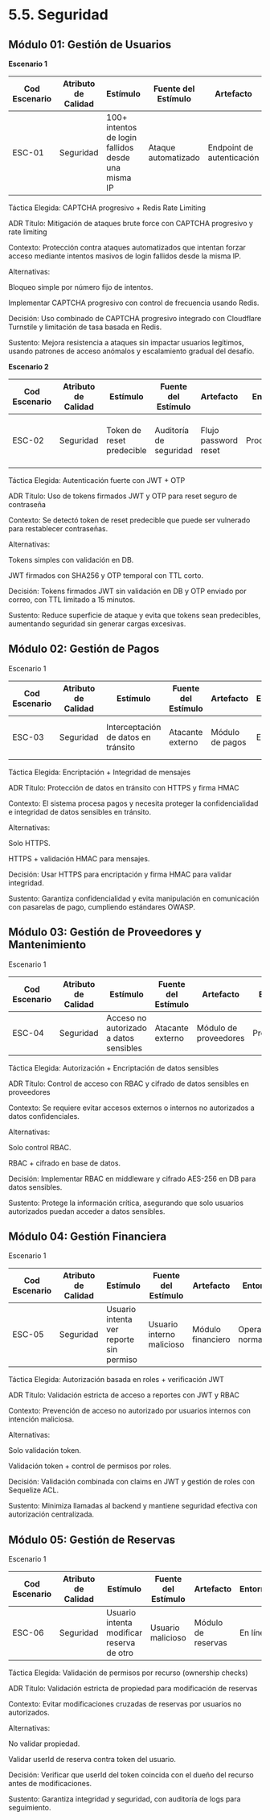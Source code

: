 # 5.5. Seguridad

## Módulo 01: Gestión de Usuarios
**Escenario 1**

| Cod Escenario | Atributo de Calidad | Estímulo | Fuente del Estímulo | Artefacto | Entorno | Respuesta | Medida de Respuesta |
| --- | --- | --- | --- | --- | --- | --- | --- |
| ESC-01 | Seguridad | 100+ intentos de login fallidos desde una misma IP | Ataque automatizado | Endpoint de autenticación | Producción | Bloqueo temporal + CAPTCHA progresivo | <0.1% éxito en ataques brute force |


Táctica Elegida: CAPTCHA progresivo + Redis Rate Limiting

ADR
Título:
Mitigación de ataques brute force con CAPTCHA progresivo y rate limiting

Contexto:
Protección contra ataques automatizados que intentan forzar acceso mediante intentos masivos de login fallidos desde la misma IP.

Alternativas:

Bloqueo simple por número fijo de intentos.

Implementar CAPTCHA progresivo con control de frecuencia usando Redis.

Decisión:
Uso combinado de CAPTCHA progresivo integrado con Cloudflare Turnstile y limitación de tasa basada en Redis.

Sustento:
Mejora resistencia a ataques sin impactar usuarios legítimos, usando patrones de acceso anómalos y escalamiento gradual del desafío.

**Escenario 2**

| Cod Escenario | Atributo de Calidad | Estímulo | Fuente del Estímulo | Artefacto | Entorno | Respuesta | Medida de Respuesta |
| --- | --- | --- | --- | --- | --- | --- | --- |
| ESC-02 | Seguridad | Token de reset predecible | Auditoría de seguridad | Flujo password reset | Producción | JWT firmados + OTP temporal | 0 incidentes reportados en 6 meses |

Táctica Elegida: Autenticación fuerte con JWT + OTP

ADR
Título:
Uso de tokens firmados JWT y OTP para reset seguro de contraseña

Contexto:
Se detectó token de reset predecible que puede ser vulnerado para restablecer contraseñas.

Alternativas:

Tokens simples con validación en DB.

JWT firmados con SHA256 y OTP temporal con TTL corto.

Decisión:
Tokens firmados JWT sin validación en DB y OTP enviado por correo, con TTL limitado a 15 minutos.

Sustento:
Reduce superficie de ataque y evita que tokens sean predecibles, aumentando seguridad sin generar cargas excesivas.

## Módulo 02: Gestión de Pagos
Escenario 1

| Cod Escenario | Atributo de Calidad | Estímulo | Fuente del Estímulo | Artefacto | Entorno | Respuesta | Medida de Respuesta |
| --- | --- | --- | --- | --- | --- | --- | --- |
| ESC-03 | Seguridad | Interceptación de datos en tránsito | Atacante externo | Módulo de pagos | En línea | Encriptación HTTPS + Validación HMAC | 100% comunicaciones encriptadas |

Táctica Elegida: Encriptación + Integridad de mensajes

ADR
Título:
Protección de datos en tránsito con HTTPS y firma HMAC

Contexto:
El sistema procesa pagos y necesita proteger la confidencialidad e integridad de datos sensibles en tránsito.

Alternativas:

Solo HTTPS.

HTTPS + validación HMAC para mensajes.

Decisión:
Usar HTTPS para encriptación y firma HMAC para validar integridad.

Sustento:
Garantiza confidencialidad y evita manipulación en comunicación con pasarelas de pago, cumpliendo estándares OWASP.

## Módulo 03: Gestión de Proveedores y Mantenimiento
Escenario 1

| Cod Escenario | Atributo de Calidad | Estímulo | Fuente del Estímulo | Artefacto | Entorno | Respuesta | Medida de Respuesta |
| --- | --- | --- | --- | --- | --- | --- | --- |
| ESC-04 | Seguridad | Acceso no autorizado a datos sensibles | Atacante externo | Módulo de proveedores | Producción | RBAC + cifrado AES-256 de datos | 0 accesos no autorizados |

Táctica Elegida: Autorización + Encriptación de datos sensibles

ADR
Título:
Control de acceso con RBAC y cifrado de datos sensibles en proveedores

Contexto:
Se requiere evitar accesos externos o internos no autorizados a datos confidenciales.

Alternativas:

Solo control RBAC.

RBAC + cifrado en base de datos.

Decisión:
Implementar RBAC en middleware y cifrado AES-256 en DB para datos sensibles.

Sustento:
Protege la información crítica, asegurando que solo usuarios autorizados puedan acceder a datos sensibles.

## Módulo 04: Gestión Financiera
Escenario 1

| Cod Escenario | Atributo de Calidad | Estímulo | Fuente del Estímulo | Artefacto | Entorno | Respuesta | Medida de Respuesta |
| --- | --- | --- | --- | --- | --- | --- | --- |
| ESC-05 | Seguridad | Usuario intenta ver reporte sin permiso | Usuario interno malicioso | Módulo financiero | Operación normal | Validación token + verificación rol | 95% bloqueos exitosos |

Táctica Elegida: Autorización basada en roles + verificación JWT

ADR
Título:
Validación estricta de acceso a reportes con JWT y RBAC

Contexto:
Prevención de acceso no autorizado por usuarios internos con intención maliciosa.

Alternativas:

Solo validación token.

Validación token + control de permisos por roles.

Decisión:
Validación combinada con claims en JWT y gestión de roles con Sequelize ACL.

Sustento:
Minimiza llamadas al backend y mantiene seguridad efectiva con autorización centralizada.

## Módulo 05: Gestión de Reservas
Escenario 1

| Cod Escenario | Atributo de Calidad | Estímulo | Fuente del Estímulo | Artefacto | Entorno | Respuesta | Medida de Respuesta |
| --- | --- | --- | --- | --- | --- | --- | --- |
| ESC-06 | Seguridad | Usuario intenta modificar reserva de otro | Usuario malicioso | Módulo de reservas | En línea | Validación de propiedad de recurso | 100% intentos rechazados |

Táctica Elegida: Validación de permisos por recurso (ownership checks)

ADR
Título:
Validación estricta de propiedad para modificación de reservas

Contexto:
Evitar modificaciones cruzadas de reservas por usuarios no autorizados.

Alternativas:

No validar propiedad.

Validar userId de reserva contra token del usuario.

Decisión:
Verificar que userId del token coincida con el dueño del recurso antes de modificaciones.

Sustento:
Garantiza integridad y seguridad, con auditoría de logs para seguimiento.